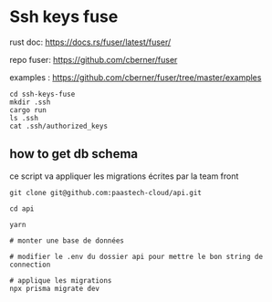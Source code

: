 # Ssh keys fuse

rust doc:
https://docs.rs/fuser/latest/fuser/

repo fuser:
https://github.com/cberner/fuser

examples :
https://github.com/cberner/fuser/tree/master/examples

```
cd ssh-keys-fuse
mkdir .ssh
cargo run
ls .ssh
cat .ssh/authorized_keys
```

## how to get db schema

ce script va appliquer les migrations écrites par la team front

```
git clone git@github.com:paastech-cloud/api.git

cd api

yarn

# monter une base de données

# modifier le .env du dossier api pour mettre le bon string de connection

# applique les migrations
npx prisma migrate dev
```
